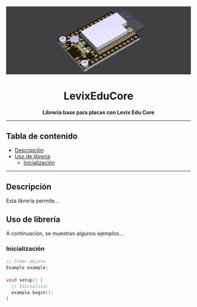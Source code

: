 ![Levix Edu Core](.img/logo.png)

<h1 align="center">
  LevixEduCore
</h1>

<p align="center">
  <b>Librería base para placas con Levix Edu Core</b>
</p>

---

## Tabla de contenido <!-- omit in toc -->
- [Descripción](#descripción)
- [Uso de librería](#uso-de-librería)
  - [Inicialización](#inicialización)

---

## Descripción
Esta librería permite...

## Uso de librería
A continuación, se muestran algunos ejemplos...

### Inicialización
```cpp
// Crear objeto
Example example;

void setup() {
  // Inicializar
  example.begin();
}
```